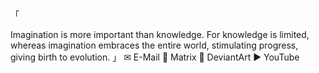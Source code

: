 「

Imagination is more important than knowledge.
For knowledge is limited, whereas imagination embraces the entire world,
stimulating progress, giving birth to evolution.
」
✉ E-Mail   💬 Matrix   🎨 DeviantArt   ▶ YouTube

